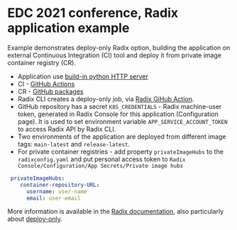 # EDC 2021 conference, Radix application example
Example demonstrates deploy-only Radix option, building the application on external Continuous Integration (CI) tool and deploy it from private image container registry (CR).

* Application use [build-in python HTTP server](https://docs.python.org/3/library/http.server.html)
* CI - [GitHub Actions](https://github.com/features/actions)
* CR - [GitHub packages](https://github.com/features/packages)
* Radix CLI creates a deploy-only job, via [Radix GiHub Action](https://github.com/equinor/radix-github-actions). 
* GitHub repository has a secret `K8S_CREDENTIALS` - Radix machine-user token, generated in Radix Console for this application (Configuration page). It is used to set environment variable `APP_SERVICE_ACCOUNT_TOKEN` to access Radix API by Radix CLI.
* Two environments of the application are deployed from different image tags: `main-latest` and `release-latest`.
* For private container registries - add property `privateImageHubs` to the `radixconfig.yaml` and put personal access token to `Radix Console/Configuration/App Secrets/Private image hubs`  
```yaml
 privateImageHubs:
    container-repository-URL:
      username: user-name
      email: user-email
```
More information is available in the [Radix documentation](https://www.radix.equinor.com/), also particularly about [deploy-only](https://www.radix.equinor.com/guides/deploy-only).
  